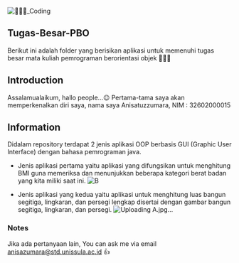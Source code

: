 ![👩🏽‍💻_Coding](https://user-images.githubusercontent.com/76422839/148256922-97439797-72a5-40de-9c47-f42d9c049d42.png)

## Tugas-Besar-PBO
Berikut ini adalah folder yang berisikan aplikasi untuk memenuhi tugas besar mata kuliah pemrograman berorientasi objek :woman_student::page_facing_up: 

## Introduction
Assalamualaikum, hallo people...:wink:
Pertama-tama saya akan memperkenalkan diri saya, nama saya Anisatuzzumara, NIM : 32602000015

## Information
Didalam repository terdapat 2 jenis aplikasi OOP berbasis GUI (Graphic User Interface) dengan bahasa pemrograman java. 
- Jenis aplikasi pertama yaitu aplikasi yang difungsikan untuk menghitung BMI guna memeriksa dan menunjukkan beberapa kategori berat badan yang kita miliki saat ini.
  ![B](https://user-images.githubusercontent.com/76422839/148646971-62cc9685-9bd8-4caf-b10b-450f58352f7b.jpg)

- Jenis aplikasi yang kedua yaitu aplikasi untuk menghitung luas bangun segitiga, lingkaran, dan persegi lengkap disertai dengan gambar bangun segitiga, lingkaran, dan     persegi.
  ![Uploading A.jpg…]()

### Notes
 Jika ada pertanyaan lain, You can ask me via email anisazumara@std.unissula.ac.id :thumbsup:


